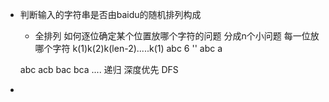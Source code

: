 - 判断输入的字符串是否由baidu的随机排列构成
    - 全排列  如何逐位确定某个位置放哪个字符的问题
    分成n个小问题  每一位放哪个字符
    k(1)k(2)k(len-2).....k(1)
    abc  6 
    ''  abc
    a

    abc acb bac bca ....
    递归
    深度优先  DFS

- 